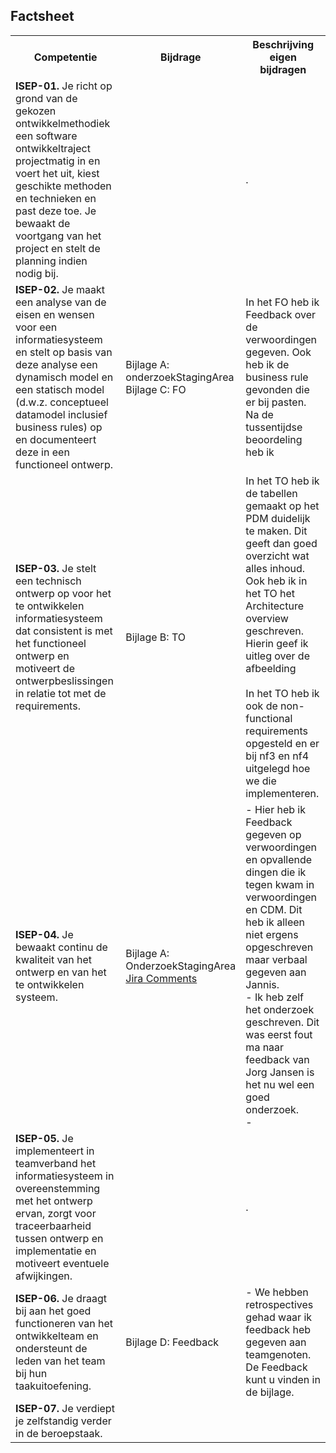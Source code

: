 ## Factsheet

<table>
    <theader>
        <tr>
            <th>
                Competentie
            </th>
            <th>
                Bijdrage
            </th>
            <th>
                Beschrijving eigen bijdragen
            </th>
        </tr>
    </theader>
        <tr>
            <td>
                <strong>ISEP-01.</strong> 
                Je richt op grond van de gekozen ontwikkelmethodiek een software ontwikkeltraject projectmatig in en voert het uit, kiest geschikte methoden en technieken en past deze toe.
                Je bewaakt de voortgang van het project en stelt de planning indien nodig bij.   
        </td>
            <td>
            </td>
            <td>
.
            </td>
        </tr>
        <tr>
            <td>
                <strong>ISEP-02.</strong>
                Je maakt een analyse van de eisen en wensen voor een informatiesysteem en stelt op basis van deze analyse een dynamisch model en een statisch model (d.w.z. conceptueel datamodel inclusief business rules) op en documenteert deze in een functioneel ontwerp.
            </td>
            <td>
                Bijlage A: onderzoekStagingArea<br>
                Bijlage C: FO
            </td>
            <td>
                In het FO heb ik Feedback over de verwoordingen gegeven. Ook heb ik de business rule gevonden die er bij pasten.
                <br> Na de tussentijdse beoordeling heb ik 
            </td>
        </tr>
        <tr>
            <td>
                <strong>ISEP-03.</strong>
                Je stelt een technisch ontwerp op voor het te ontwikkelen informatiesysteem dat consistent is met het functioneel ontwerp en motiveert de ontwerpbeslissingen in relatie tot met de requirements. 
            </td>
            <td>Bijlage B: TO
            </td>
            <td>
                In het TO heb ik de tabellen gemaakt op het PDM duidelijk te maken. 
                Dit geeft dan goed overzicht wat alles inhoud. 
                Ook heb ik in het TO het Architecture overview geschreven. Hierin geef ik uitleg over de afbeelding<br>
                <br>In het TO heb ik ook de non-functional requirements opgesteld en er bij nf3 en nf4 uitgelegd hoe we die implementeren.
            </td>
        </tr>
        <tr>
            <td>
            <strong>ISEP-04.</strong> 
            Je bewaakt continu de kwaliteit van het ontwerp en van het te ontwikkelen systeem. 
            </td>
            <td>
                Bijlage A: OnderzoekStagingArea <br>
                <a href="https://jira.aimsites.nl/secure/RapidBoard.jspa?rapidView=1506&projectKey=ISES2A4&view=detail&selectedIssue=ISES2A4-180#">Jira Comments</a>
            </td>
            <td>
                - Hier heb ik Feedback gegeven op verwoordingen en opvallende dingen die ik tegen kwam in verwoordingen en CDM.
                Dit heb ik alleen niet ergens opgeschreven maar verbaal gegeven aan Jannis. 
                <br>               
                - Ik heb zelf het onderzoek geschreven. Dit was eerst fout ma naar feedback van Jorg Jansen is het nu wel een goed onderzoek.<br>
                - 
            </td>
        </tr>
        <tr>
            <td>
            <strong>ISEP-05.</strong>
            Je implementeert in teamverband het informatiesysteem in overeenstemming met het ontwerp ervan, zorgt voor traceerbaarheid tussen ontwerp en implementatie en motiveert eventuele afwijkingen.
            </td>
            <td>
            </td>
            <td>
                .
            </td>
        </tr>
        <tr>
            <td>
            <strong>ISEP-06.</strong>
            Je draagt bij aan het goed functioneren van het ontwikkelteam en ondersteunt de leden van het team bij hun taakuitoefening. 
            </td>
            <td>
                Bijlage D: Feedback
            </td>
            <td>
                - We hebben retrospectives gehad waar ik feedback heb gegeven aan teamgenoten. De Feedback kunt u vinden in de bijlage.
            </td>
        </tr>
        <tr>
            <td>
            <strong>ISEP-07.</strong>
            Je verdiept je zelfstandig verder in de beroepstaak.
            </td>
            <td>
            </td>
            <td>
            </td>
        </tr>
</table>
